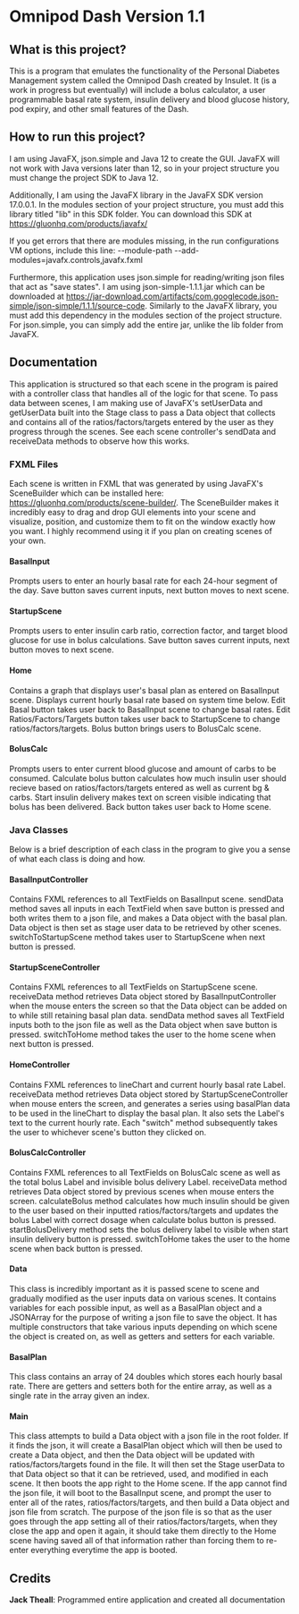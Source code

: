 # Omnipod Dash Version 1.1

## What is this project?

This is a program that emulates the functionality of the Personal Diabetes Management system called the Omnipod Dash created by Insulet. It (is a work in progress but eventually) will include a bolus calculator, a user programmable basal rate system, insulin delivery and blood glucose history, pod expiry, and other small features of the Dash.

## How to run this project?

I am using JavaFX, json.simple and Java 12 to create the GUI. JavaFX will not work with Java versions later than 12, so in your project structure you must change the project SDK to Java 12. 

Additionally, I am using the JavaFX library in the JavaFX SDK version 17.0.0.1. In the modules section of your project structure, you must add this library titled "lib" in this SDK folder. You can download this SDK at https://gluonhq.com/products/javafx/

If you get errors that there are modules missing, in the run configurations VM options, include this line: --module-path <lib folder destination> --add-modules=javafx.controls,javafx.fxml

Furthermore, this application uses json.simple for reading/writing json files that act as "save states". I am using json-simple-1.1.1.jar which can be downloaded at https://jar-download.com/artifacts/com.googlecode.json-simple/json-simple/1.1.1/source-code. Similarly to the JavaFX library, you must add this dependency in the modules section of the project structure. For json.simple, you can simply add the entire jar, unlike the lib folder from JavaFX.

  
## Documentation

This application is structured so that each scene in the program is paired with a controller class that handles all of the logic for that scene. To pass data between scenes, I am making use of JavaFX's setUserData and getUserData built into the Stage class to pass a Data object that collects and contains all of the ratios/factors/targets entered by the user as they progress through the scenes. See each scene controller's sendData and receiveData methods to observe how this works.

### FXML Files
  
Each scene is written in FXML that was generated by using JavaFX's SceneBuilder which can be installed here: https://gluonhq.com/products/scene-builder/.
The SceneBuilder makes it incredibly easy to drag and drop GUI elements into your scene and visualize, position, and customize them to fit on the window exactly how you want. I highly recommend using it if you plan on creating scenes of your own.

#### BasalInput
  
Prompts users to enter an hourly basal rate for each 24-hour segment of the day. Save button saves current inputs, next button moves to next scene.
  
#### StartupScene
  
Prompts users to enter insulin carb ratio, correction factor, and target blood glucose for use in bolus calculations. Save button saves current inputs, next button moves to next scene.
  
#### Home
  
Contains a graph that displays user's basal plan as entered on BasalInput scene. Displays current hourly basal rate based on system time below. Edit Basal button takes user back to BasalInput scene to change basal rates. Edit Ratios/Factors/Targets button takes user back to StartupScene to change ratios/factors/targets. Bolus button brings users to BolusCalc scene.
  
#### BolusCalc
  
Prompts users to enter current blood glucose and amount of carbs to be consumed. Calculate bolus button calculates how much insulin user should recieve based on ratios/factors/targets entered as well as current bg & carbs. Start insulin delivery makes text on screen visible indicating that bolus has been delivered. Back button takes user back to Home scene.


### Java Classes
  
Below is a brief description of each class in the program to give you a sense of what each class is doing and how.

#### BasalInputController 
  
Contains FXML references to all TextFields on BasalInput scene. sendData method saves all inputs in each TextField when save button is pressed and both writes them to a json file, and makes a Data object with the basal plan. Data object is then set as stage user data to be retrieved by other scenes. switchToStartupScene method takes user to StartupScene when next button is pressed.
  
#### StartupSceneController
  
Contains FXML references to all TextFields on StartupScene scene. receiveData method retrieves Data object stored by BasalInputController when the mouse enters the screen so that the Data object can be added on to while still retaining basal plan data. sendData method saves all TextField inputs both to the json file as well as the Data object when save button is pressed. switchToHome method takes the user to the home scene when next button is pressed.
  
#### HomeController
  
Contains FXML references to lineChart and current hourly basal rate Label. receiveData method retrieves Data object stored by StartupSceneController when mouse enters the screen, and generates a series using basalPlan data to be used in the lineChart to display the basal plan. It also sets the Label's text to the current hourly rate. Each "switch" method subsequently takes the user to whichever scene's button they clicked on.
  
#### BolusCalcController
  
Contains FXML references to all TextFields on BolusCalc scene as well as the total bolus Label and invisible bolus delivery Label. receiveData method retrieves Data object stored by previous scenes when mouse enters the screen. calculateBolus method calculates how much insulin should be given to the user based on their inputted ratios/factors/targets and updates the bolus Label with correct dosage when calculate bolus button is pressed. startBolusDelivery method sets the bolus delivery label to visible when start insulin delivery button is pressed. switchToHome takes the user to the home scene when back button is pressed.
  
#### Data
  
This class is incredibly important as it is passed scene to scene and gradually modified as the user inputs data on various scenes. It contains variables for each possible input, as well as a BasalPlan object and a JSONArray for the purpose of writing a json file to save the object. It has multiple constructors that take various inputs depending on which scene the object is created on, as well as getters and setters for each variable.
  
#### BasalPlan
  
This class contains an array of 24 doubles which stores each hourly basal rate. There are getters and setters both for the entire array, as well as a single rate in the array given an index.
  
#### Main
  
This class attempts to build a Data object with a json file in the root folder. If it finds the json, it will create a BasalPlan object which will then be used to create a Data object, and then the Data object will be updated with ratios/factors/targets found in the file. It will then set the Stage userData to that Data object so that it can be retrieved, used, and modified in each scene. It then boots the app right to the Home scene. If the app cannot find the json file, it will boot to the BasalInput scene, and prompt the user to enter all of the rates, ratios/factors/targets, and then build a Data object and json file from scratch. The purpose of the json file is so that as the user goes through the app setting all of their ratios/factors/targets, when they close the app and open it again, it should take them directly to the Home scene having saved all of that information rather than forcing them to re-enter everything everytime the app is booted. 
 
## Credits

**Jack Theall**: Programmed entire application and created all documentation
